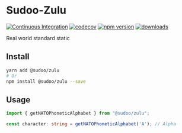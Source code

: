 # Sudoo-Zulu

[![Continuous Integration](https://github.com/SudoDotDog/Sudoo-Zulu/actions/workflows/ci.yml/badge.svg)](https://github.com/SudoDotDog/Sudoo-Zulu/actions/workflows/ci.yml)
[![codecov](https://codecov.io/gh/SudoDotDog/Sudoo-Zulu/branch/main/graph/badge.svg)](https://codecov.io/gh/SudoDotDog/Sudoo-Zulu)
[![npm version](https://badge.fury.io/js/%40sudoo%2Fzulu.svg)](https://www.npmjs.com/package/@sudoo/zulu)
[![downloads](https://img.shields.io/npm/dm/@sudoo/zulu.svg)](https://www.npmjs.com/package/@sudoo/zulu)

Real world standard static

## Install

```sh
yarn add @sudoo/zulu
# Or
npm install @sudoo/zulu --save
```

## Usage

```ts
import { getNATOPhoneticAlphabet } from "@sudoo/zulu";

const character: string = getNATOPhoneticAlphabet('A'); // Alpha
```
